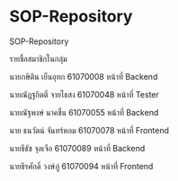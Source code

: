 # SOP-Repository
SOP-Repository

รายชื่อสมาชิกในกลุ่ม

นายกษิติน  เย็นอุทก 61070008 หน้าที่ Backend

นายณัฏฐกิตติ์ จายไธสง 61070048 หน้าที่ Tester

นายณัฐพงษ์ นาคชื่น 61070055 หน้าที่ Backend

นาย ธนวัตน์ จันทร์หอม 61070078 หน้าที่ Frontend

นายธีธัช จุลเจือ 61070089 หน้าที่ Backend

นายธีรศักดิ์ วงษ์ภู่ 61070094 หน้าที่ Frontend
